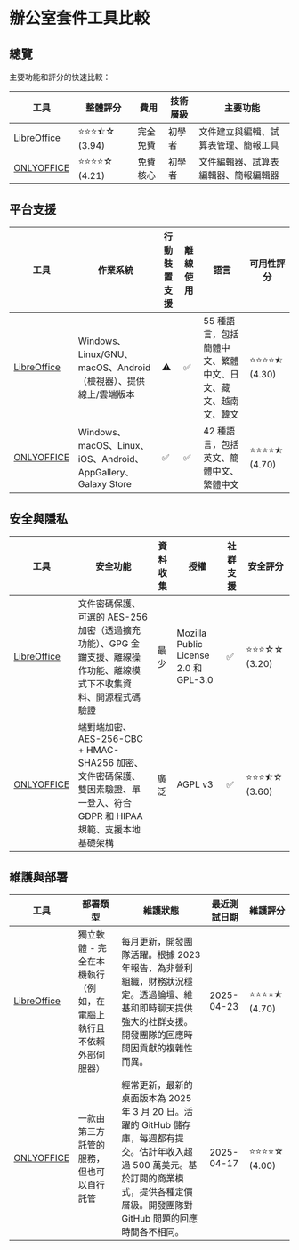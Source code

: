 # 辦公室套件工具比較
## 總覽
主要功能和評分的快速比較：

| 工具 | 整體評分 | 費用 | 技術層級 | 主要功能 |
|------|----------------|------|-----------------|--------------|
| [LibreOffice](https://www.libreoffice.org/) | ⭐⭐⭐⯪☆ (3.94) | 完全免費 | 初學者 | 文件建立與編輯、試算表管理、簡報工具 |
| [ONLYOFFICE](https://www.onlyoffice.com/) | ⭐⭐⭐⭐☆ (4.21) | 免費核心 | 初學者 | 文件編輯器、試算表編輯器、簡報編輯器 |

## 平台支援
| 工具 | 作業系統 | 行動裝置支援 | 離線使用 | 語言 | 可用性評分 |
|------|------------------|----------------|--------------|-----------|------------------|
| [LibreOffice](https://www.libreoffice.org/) | Windows、Linux/GNU、macOS、Android（檢視器）、提供線上/雲端版本 | ⚠️ | ✅ | 55 種語言，包括簡體中文、繁體中文、日文、藏文、越南文、韓文 | ⭐⭐⭐⭐⯪ (4.30) |
| [ONLYOFFICE](https://www.onlyoffice.com/) | Windows、macOS、Linux、iOS、Android、AppGallery、Galaxy Store | ✅ | ✅ | 42 種語言，包括英文、簡體中文、繁體中文 | ⭐⭐⭐⭐⯪ (4.70) |

## 安全與隱私
| 工具 | 安全功能 | 資料收集 | 授權 | 社群支援 | 安全評分 |
|------|-------------------|-----------------|----------|------------------|----------------|
| [LibreOffice](https://www.libreoffice.org/) | 文件密碼保護、可選的 AES-256 加密（透過擴充功能）、GPG 金鑰支援、離線操作功能、離線模式下不收集資料、開源程式碼驗證 | 最少 | Mozilla Public License 2.0 和 GPL-3.0 | ✅ | ⭐⭐⭐☆☆ (3.20) |
| [ONLYOFFICE](https://www.onlyoffice.com/) | 端對端加密、AES-256-CBC + HMAC-SHA256 加密、文件密碼保護、雙因素驗證、單一登入、符合 GDPR 和 HIPAA 規範、支援本地基礎架構 | 廣泛 | AGPL v3 | ✅ | ⭐⭐⭐⯪☆ (3.60) |

## 維護與部署
| 工具 | 部署類型 | 維護狀態 | 最近測試日期 | 維護評分 |
|------|----------------|-------------------|-------------|-------------------|
| [LibreOffice](https://www.libreoffice.org/) | 獨立軟體 - 完全在本機執行（例如，在電腦上執行且不依賴外部伺服器） | 每月更新，開發團隊活躍。根據 2023 年報告，為非營利組織，財務狀況穩定。透過論壇、維基和即時聊天提供強大的社群支援。開發團隊的回應時間因貢獻的複雜性而異。 | 2025-04-23 | ⭐⭐⭐⭐⯪ (4.70) |
| [ONLYOFFICE](https://www.onlyoffice.com/) | 一款由第三方託管的服務，但也可以自行託管 | 經常更新，最新的桌面版本為 2025 年 3 月 20 日。活躍的 GitHub 儲存庫，每週都有提交。估計年收入超過 500 萬美元。基於訂閱的商業模式，提供各種定價層級。開發團隊對 GitHub 問題的回應時間各不相同。 | 2025-04-17 | ⭐⭐⭐⭐☆ (4.00) |